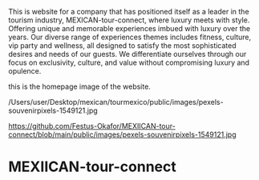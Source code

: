 




This is website for a company that has positioned  itself as a leader in the tourism industry, MEXICAN-tour-connect, where luxury meets with style. Offering unique and memorable experiences imbued with luxury over the years. Our diverse range of experiences themes includes fitness, culture, vip party and wellness, all designed to satisfy the most sophisticated desires and needs of our guests. We differentiate ourselves through our focus on exclusivity, culture, and value without compromising luxury and opulence.

this is the homepage image of the website.


/Users/user/Desktop/mexican/tourmexico/public/images/pexels-souvenirpixels-1549121.jpg


https://github.com/Festus-Okafor/MEXIICAN-tour-connect/blob/main/public/images/pexels-souvenirpixels-1549121.jpg

# MEXIICAN-tour-connect
